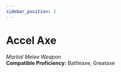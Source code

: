 ```yaml
---
sidebar_position: 2
---
```


# Accel Axe

*Martial Melee Weapon*  
**Compatible Proficiency:** Battleaxe, Greataxe

